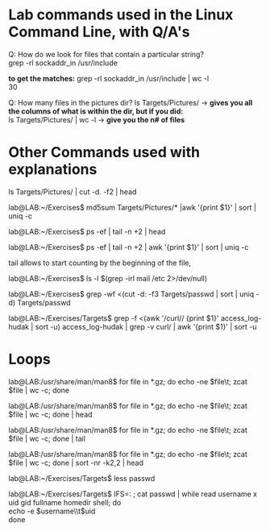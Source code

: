 # Lab commands used in the Linux Command Line, with Q/A's
Q: How do we look for files that contain a particular string? <br>
grep -rl sockaddr_in /usr/include

**to get the matches:** grep -rl sockaddr_in /usr/include | wc -l <br>
30

Q: How many files in the pictures dir?
ls Targets/Pictures/ -> **gives you all the columns of what is within the dir, but if you did:** <br>
ls Targets/Pictures/ | wc -l -> **give you the n# of files**

# Other Commands used with explanations

ls Targets/Pictures/ | cut -d. -f2 | head

lab@LAB:~/Exercises$ md5sum Targets/Pictures/* |awk '{print $1}' | sort | uniq -c

lab@LAB:~/Exercises$ ps -ef | tail -n +2 | head

lab@LAB:~/Exercises$ ps -ef | tail -n +2 | awk '{print $1}' | sort | uniq -c

tail allows to start counting by the beginning of the file, 

lab@LAB:~/Exercises$ ls -l $(grep -irl mail /etc 2>/dev/null)

lab@LAB:~/Exercises$ grep -wf <(cut -d: -f3 Targets/passwd | sort | uniq -d) Targets/passwd

lab@LAB:~/Exercises/Targets$ grep -f <(awk '/curl\// {print $1}' access_log-hudak | sort -u) access_log-hudak | grep -v curl/ | awk '{print $1}' | sort -u

# Loops

lab@LAB:/usr/share/man/man8$ for file in *.gz; do echo -ne $file\\t; zcat $file | wc -c; done

lab@LAB:/usr/share/man/man8$ for file in *.gz; do echo -ne $file\\t; zcat $file | wc -c; done | head

lab@LAB:/usr/share/man/man8$ for file in *.gz; do echo -ne $file\\t; zcat $file | wc -c; done | tail

lab@LAB:/usr/share/man/man8$ for file in *.gz; do echo -ne $file\\t; zcat $file | wc -c; done | sort -nr -k2,2 | head

lab@LAB:~/Exercises/Targets$ less passwd

lab@LAB:~/Exercises/Targets$ IFS=: ; cat passwd | while read username x uid gid fullname homedir shell; do<br>
echo -e $username\\t$uid<br>
done
